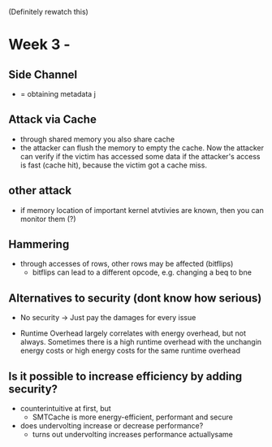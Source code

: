 (Definitely rewatch this)
# Week 3 - 
## Side Channel
  - = obtaining metadata
  j
## Attack via Cache
  - through shared memory you also share cache
  - the attacker can flush the memory to empty the cache. Now the attacker can verify if the victim has accessed some data if the attacker's access is fast (cache hit), because the victim got a cache miss.
## other attack
  - if memory location of important kernel atvtivies are known, then you can monitor them (?)
## Hammering
  - through accesses of rows, other rows may be affected (bitflips)
    + bitflips can lead to a different opcode, e.g. changing a beq to bne
## Alternatives to security (dont know how serious)
  + No security -> Just pay the damages for every issue

- Runtime Overhead largely correlates with energy overhead, but not always. Sometimes
  there is a high runtime overhead with the unchangin energy costs or high energy costs for
  the same runtime overhead

## Is it possible to increase efficiency by adding security?
  + counterintuitive at first, but
    - SMTCache is more energy-efficient, performant and secure
  + does undervolting increase or decrease performance?
    - turns out undervolting increases performance actuallysame 
